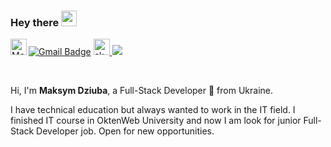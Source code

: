 ### Hey there <img src="https://media.giphy.com/media/hvRJCLFzcasrR4ia7z/giphy.gif" width="25px">

[![Gmail Badge](https://img.shields.io/badge/-mak7.dziuba@gmail.com-c14438?style=flat&logo=Gmail&logoColor=white&link=mailto:mak7.dziuba@gmail.com)](mailto:mak7.dziuba@gmail.com) 
<a href="https://www.linkedin.com/in/maksym-dziuba/">
  <img align="left" alt="Mak7.Dziuba LinkedIN" width="26px" src="https://raw.githubusercontent.com/peterthehan/peterthehan/master/assets/linkedin.svg" />
</a>
<a href="https://join.skype.com/invite/sbKfhjf6SVtp">
  <img src='https://cdn.jsdelivr.net/npm/simple-icons@3.0.1/icons/skype.svg' alt='skype' height='26'>
</a> ![](https://visitor-badge.glitch.me/badge?page_id=Sem07.Sem07)

<br />

Hi, I'm <b>Maksym Dziuba</b>, a Full-Stack Developer 🚀 from Ukraine.
<p>I have technical education but always wanted to work in the IT field. I finished IT course in OktenWeb University and now I am look for junior Full-Stack Developer job. Open for new opportunities.</p>
